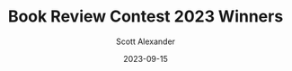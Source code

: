 ---
layout: podcast
title: "Book Review Contest 2023 Winners"
author: Scott Alexander
description: https://www.astralcodexten.com/p/book-review-contest-2023-winners
date: 2023-09-15
length: 2323700
duration: 581
guid: book-review-contest-2023-winners
---